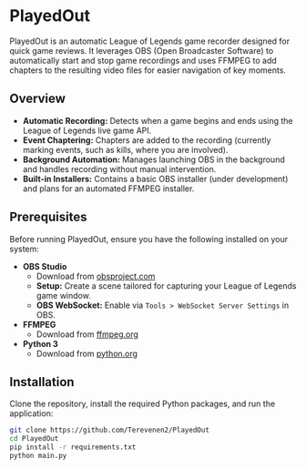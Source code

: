# PlayedOut

PlayedOut is an automatic League of Legends game recorder designed for quick game reviews. It leverages OBS (Open Broadcaster Software) to automatically start and stop game recordings and uses FFMPEG to add chapters to the resulting video files for easier navigation of key moments.

## Overview

- **Automatic Recording:** Detects when a game begins and ends using the League of Legends live game API.  
- **Event Chaptering:** Chapters are added to the recording (currently marking events, such as kills, where you are involved).  
- **Background Automation:** Manages launching OBS in the background and handles recording without manual intervention.  
- **Built-in Installers:** Contains a basic OBS installer (under development) and plans for an automated FFMPEG installer.

## Prerequisites

Before running PlayedOut, ensure you have the following installed on your system:

- **OBS Studio**  
  - Download from [obsproject.com](https://obsproject.com/)  
  - **Setup:** Create a scene tailored for capturing your League of Legends game window.
  - **OBS WebSocket:** Enable via `Tools > WebSocket Server Settings` in OBS.
- **FFMPEG**  
  - Download from [ffmpeg.org](https://ffmpeg.org/)
- **Python 3**  
  - Download from [python.org](https://www.python.org/)

## Installation

Clone the repository, install the required Python packages, and run the application:

```bash
git clone https://github.com/Terevenen2/PlayedOut
cd PlayedOut
pip install -r requirements.txt
python main.py
